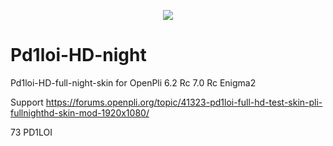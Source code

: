 <p align="center">
<a href="https://www.buienradar.nl" target="_blank"><img border="0" src="https://api.buienradar.nl/image/1.0/RadarMapNL?w=500&h=512"></a>

# Pd1loi-HD-night
Pd1loi-HD-full-night-skin for OpenPli 6.2 Rc 7.0 Rc  Enigma2

Support https://forums.openpli.org/topic/41323-pd1loi-full-hd-test-skin-pli-fullnighthd-skin-mod-1920x1080/

73 PD1LOI
